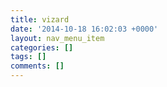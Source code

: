 ```yaml
---
title: vizard
date: '2014-10-18 16:02:03 +0000'
layout: nav_menu_item
categories: []
tags: []
comments: []
---
```

